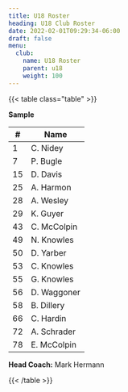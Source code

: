 ```yaml
---
title: U18 Roster
heading: U18 Club Roster
date: 2022-02-01T09:29:34-06:00
draft: false
menu:
  club:
    name: U18 Roster
    parent: u18
    weight: 100
---
```

{{< table class="table" >}}

**Sample**

| #  | Name        |
|----|-------------|
| 1  | C. Nidey    |
| 7  | P. Bugle    |
| 15 | D. Davis    |
| 25 | A. Harmon   |
| 28 | A. Wesley   |
| 29 | K. Guyer    |
| 43 | C. McColpin |
| 49 | N. Knowles  |
| 50 | D. Yarber   |
| 53 | C. Knowles  |
| 55 | G. Knowles  |
| 56 | D. Waggoner |
| 58 | B. Dillery  |
| 66 | C. Hardin   |
| 72 | A. Schrader |
| 78 | E. McColpin |

**Head Coach:** Mark Hermann

{{< /table >}}
